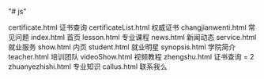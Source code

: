"# js" 

certificate.html			证书查询
certificateList.html 		权威证书
changjianwenti.html			常见问题
index.html  				首页
lesson.html 				专业课程
news.html					新闻动态
service.html				就业服务
show.html					内页
student.html				就业明星
synopsis.html				学院简介
teacher.html				培训团队
videoShow.html				视频教程
zhengshu.html				证书查询 = 2
zhuanyezhishi.html			专业知识
callus.html					联系我么




